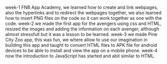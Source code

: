 week-1 FNB App Academy, we learned how to create and link webpages, also the hyperlinks and to redirect the webpages together, we also learned how to insert PNG files on the code so it can work together as one with the code. 
week-2 we made the first app for the avengers using css and HTML, resized the images and adding the information on each avenger, although almost stressfull but it was a lesson to be learned.
week-3 we made Pine City Zoo app, this was fun, we where allow to use our imagination in building this app and taught to convert HTML files to APK file for android devices to be able to install and view the app on a mobile phone. 
week-4 now the introduction to JavaScript has started and abit similar to HTML.
